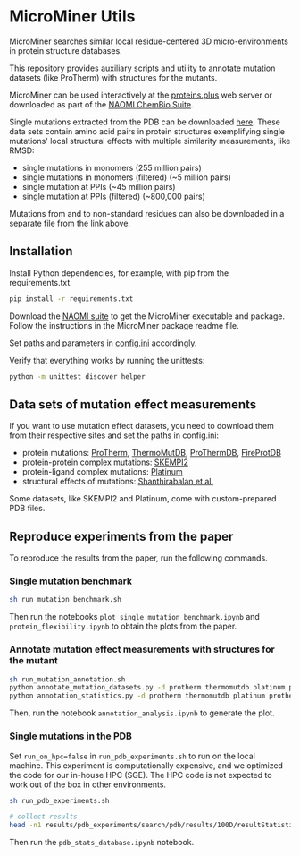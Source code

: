 # MicroMiner Utils

MicroMiner searches similar local residue-centered 3D micro-environments in protein structure databases.

This repository provides auxiliary scripts and utility to annotate mutation datasets (like ProTherm)
with structures for the mutants.

MicroMiner can be used interactively at the [proteins.plus](https://proteins.plus) web server or
downloaded as part of the [NAOMI ChemBio Suite](https://uhh.de/naomi).

Single mutations extracted from the PDB can be downloaded [here](https://doi.org/10.25592/uhhfdm.13410). These data sets contain amino acid
pairs in protein structures exemplifying single mutations' local structural effects with multiple
similarity measurements, like RMSD: 
* single mutations in monomers (255 million pairs)
* single mutations in monomers (filtered) (~5 million pairs)
* single mutation at PPIs (~45 million pairs)
* single mutation at PPIs (filtered) (~800,000 pairs)

Mutations from and to non-standard residues can also be downloaded
in a separate file from the link above.

## Installation

Install Python dependencies, for example, with pip from the requirements.txt.

 ```bash
pip install -r requirements.txt
 ```

Download the [NAOMI suite](https://uhh.de/naomi) to get the MicroMiner executable and package. 
Follow the instructions in the MicroMiner package readme file.

Set paths and parameters in [config.ini](config.ini) accordingly. 

Verify that everything works by running the unittests:

```bash
python -m unittest discover helper
```

## Data sets of mutation effect measurements

If you want to use mutation effect datasets, you need to download
them from their respective sites and set the paths in config.ini: 

* protein mutations: [ProTherm](https://doi.org/10.1093/nar/gkj103),
[ThermoMutDB](https://doi.org/10.1093/nar/gkaa925),
[ProThermDB](https://doi.org/10.1093/nar/gkaa1035),
[FireProtDB](https://doi.org/10.1093/nar/gkaa981)
* protein-protein complex mutations:
[SKEMPI2](https://doi.org/10.1093/bioinformatics/bty635)
* protein-ligand complex mutations:
[Platinum](https://doi.org/10.1093/nar/gku966)
* structural effects of mutations: [Shanthirabalan et al.](https://doi.org/10.1002/prot.25499) 

Some datasets, like SKEMPI2 and Platinum, come with custom-prepared PDB files.

## Reproduce experiments from the paper

To reproduce the results from the paper, run the following commands.

### Single mutation benchmark
```bash
sh run_mutation_benchmark.sh
```
Then run the notebooks `plot_single_mutation_benchmark.ipynb` and `protein_flexibility.ipynb` to 
obtain the plots from the paper.

### Annotate mutation effect measurements with structures for the mutant

```bash
sh run_mutation_annotation.sh
python annotate_mutation_datasets.py -d protherm thermomutdb platinum prothermdb skempi2 fireprotdb -m results/mutation_annotation/search -o .
python annotation_statistics.py -d protherm thermomutdb platinum prothermdb skempi2 fireprotdb -m results/mutation_annotation/search -o .
```
Then, run the notebook `annotation_analysis.ipynb` to generate the plot.

### Single mutations in the PDB

Set `run_on_hpc=false` in `run_pdb_experiments.sh` to run on the local machine. This 
experiment is computationally expensive, and we optimized the code for our in-house HPC (SGE).
The HPC code is not expected to work out of the box in other environments.

```bash
sh run_pdb_experiments.sh

# collect results
head -n1 results/pdb_experiments/search/pdb/results/100D/resultStatistic.csv > pdb_all_ppi.tsv && find results/pdb_experiments/search/pdb/results -name resultStatistic.csv -exec tail -n+2 -q {} >> pdb_all_ppi.tsv +
```

Then run the `pdb_stats_database.ipynb` notebook.
